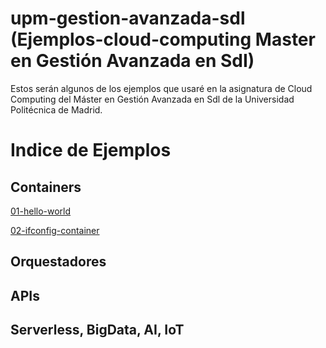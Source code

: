 # upm-gestion-avanzada-sdl (Ejemplos-cloud-computing Master en Gestión Avanzada en SdI)

Estos serán algunos de los ejemplos que usaré en la asignatura de Cloud Computing del Máster en Gestión Avanzada en Sdl de la Universidad Politécnica de Madrid.

# Indice de Ejemplos

## Containers

[01-hello-world](Containers/01-hello-world.md)

[02-ifconfig-container](Containers/02-ifconfig-container.md)


## Orquestadores

## APIs 

## Serverless, BigData, AI, IoT


